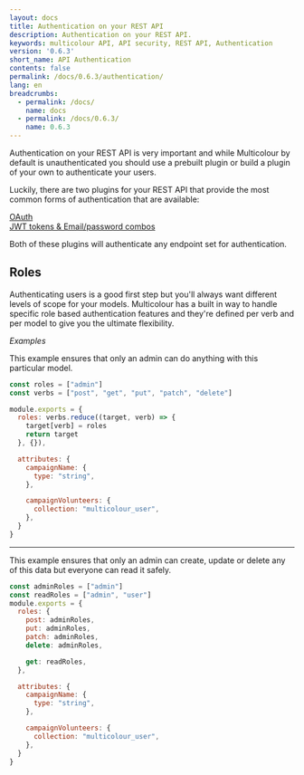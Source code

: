 ```yaml
---
layout: docs
title: Authentication on your REST API
description: Authentication on your REST API.
keywords: multicolour API, API security, REST API, Authentication
version: '0.6.3'
short_name: API Authentication
contents: false
permalink: /docs/0.6.3/authentication/
lang: en
breadcrumbs:
  - permalink: /docs/
    name: docs
  - permalink: /docs/0.6.3/
    name: 0.6.3
---
```


Authentication on your REST API is very important and while Multicolour by default is unauthenticated you should use a prebuilt plugin or build a plugin of your own to authenticate your users.

Luckily, there are two plugins for your REST API that provide the most common forms of authentication that are available:

[OAuth](https://github.com/Multicolour/multicolour-hapi-oauth)  
[JWT tokens & Email/password combos](https://github.com/Multicolour/multicolour-auth-jwt)

Both of these plugins will authenticate any endpoint set for authentication.

## Roles

Authenticating users is a good first step but you'll always want different levels of scope for your models. Multicolour has a built in way to handle specific role based authentication features and they're defined per verb and per model to give you the ultimate flexibility.

*Examples*

This example ensures that only an admin can do anything with this particular model.

```javascript
const roles = ["admin"]
const verbs = ["post", "get", "put", "patch", "delete"]

module.exports = {
  roles: verbs.reduce((target, verb) => {
    target[verb] = roles
    return target
  }, {}),

  attributes: {
    campaignName: {
      type: "string",
    },

    campaignVolunteers: {
      collection: "multicolour_user",
    },
  }
}
```

----

This example ensures that only an admin can create, update or delete any of this data but everyone can read it safely.

```javascript
const adminRoles = ["admin"]
const readRoles = ["admin", "user"]
module.exports = {
  roles: {
    post: adminRoles,
    put: adminRoles,
    patch: adminRoles,
    delete: adminRoles,

    get: readRoles,
  },

  attributes: {
    campaignName: {
      type: "string",
    },

    campaignVolunteers: {
      collection: "multicolour_user",
    },
  }
}
```
